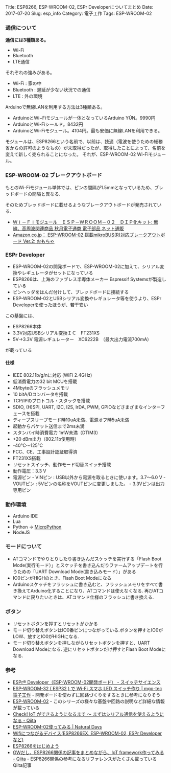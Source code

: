 Title: ESP8266, ESP-WROOM-02, ESPr Developerについてまとめ
Date: 2017-07-20
Slug: esp_info
Category: 電子工作
Tags: ESP-WROOM-02


### 通信について

**通信には3種類ある。**

- Wi-Fi
- Bluetooth
- LTE通信

それぞれの強みがある。

* Wi-Fi : 家の中
* Bluetooth : 遅延が少ない状況での通信
* LTE : 外の環境

Arduinoで無線LANを利用する方法は3種類ある。

* ArduinoとWi−Fiモジュールが一体となっているArduino YÚN。9990円
* ArduinoとWi-Fiシールド。8432円
* ArduinoとWi-Fiモジュール。4104円。最も安価に無線LANを利用できる。

モジュールは、ESP8266という名前で、以前は、技適（電波を使うための総務省からの許可のようなもの）が未取得だったが、取得したことによって、名前を変えて新しく売られることになった。
それが、ESP-WROOM-02 Wi-Fiモジュール。

### ESP-WROOM-02 ブレークアウトボード
もとのWi-Fiモジュール単体では、ピンの間隔が1.5mmとなっているため、ブレッドボードの間隔と異なる.

そのためブレッドボードに載せるようなブレークアウトボードが発売されている.

* [Ｗｉ－Ｆｉモジュール　ＥＳＰ－ＷＲＯＯＭ－０２　ＤＩＰ化キット: 無線、高周波関連商品 秋月電子通商 電子部品 ネット通販](http://akizukidenshi.com/catalog/g/gK-09758/)
* [Amazon.co.jp： ESP-WROOM-02 搭載mikroBUS(R)対応ブレークアウトボード Ver.2: おもちゃ](https://www.amazon.co.jp/gp/product/B015X3P2H4/ref=as_li_qf_sp_asin_il_tl?ie=UTF8&camp=247&creative=1211&creativeASIN=B015X3P2H4&linkCode=as2&tag=deko0f-22)

### ESPr Developer
* ESP-WROOM-02の開発ボードで、ESP-WROOM-02に加えて、シリアル変換やレギュレータがセットになっている
* ESP8266は、上海のファブレス半導体メーカー Espressif Systemsが製造している
* ピンヘッダをはんだ付けして、ブレッドボードに接続する
* ESP-WROOM-02とUSBシリアル変換やレギュレータ等を使うより、ESPr Developerを使ったほうが、若干安い

この基盤には、

* ESP8266本体
* 3.3V対応USBシリアル変換ＩＣ　FT231XS
* 5V→3.3V 電源レギュレーター　XC6222B　（最大出力電流700mA）

が載っている

#### 仕様
* IEEE 802.11b/g/nに対応 (WiFi 2.4GHz)
* 低消費電力の32 bit MCUを搭載
* 4Mbyteのフラッシュメモリ
* 10 bitA/Dコンバータを搭載
* TCP/IPのプロトコル・スタックを搭載
* SDIO, (H)SPI, UART, I2C, I2S, IrDA, PWM, GPIOなどさまざまなインターフェースを搭載
* ディープスリープモード時10uA未満、電源オフ時5uA未満
* 起動からパケット送信まで2ms未満
* スタンバイ時消費電力 1mW未満（DTIM3）
* +20 dBm出力（802.11b使用時）
* -40℃〜125℃
* FCC、CE、工事設計認証取得済
* FT231XS搭載
* リセットスイッチ、動作モード切替スイッチ搭載
* 動作電圧：3.3 V
* 電源ピン
	 	- VINピン : USB以外から電源を取るときに使います。3.7～6.0 V
		- VOUTピン : 5Vピンの名称をVOUTピンに変更しました。
	 	- 3.3Vピンは出力専用ピン

### 動作環境
* Arduino IDE
* Lua
* Python -> [MicroPython](https://github.com/micropython/micropython/tree/master/esp8266)
* NodeJS

### モードについて
* ATコマンドでやりとりしたり書き込んだスケッチを実行する「Flash Boot Mode(実行モード）」とスケッチを書き込んだりファームアップデートを行うための「UART Download Mode(書き込みモード）」がある
* IO0ピンがHIGHのとき、Flash Boot Modeになる
* Arduinoスケッチをフラッシュに書き込むと、フラッシュメモリをすべて書き換えてArduino化することになり、ATコマンドは使えなくなる.
再びATコマンドに戻りたいときは、ATコマンド仕様のフラッシュに書き換える.

### ボタン
* リセットボタンを押すとリセットがかかる
* モード切り替えボタンはIO0番ピンにつながっている.ボタンを押すとIO0がLOW、放すとIO0がHIGHになる.
* モード切り替えボタンを押しながらリセットボタンを押すと、UART Download Modeになる. 逆にリセットボタンだけ押すとFlash Boot Modeになる.

### 参考
* [ESPr® Developer（ESP-WROOM-02開発ボード） - スイッチサイエンス](https://www.switch-science.com/catalog/2500/)
* [ESP-WROOM-32 ( ESP32 ) で Wi-Fi スマホ LED スイッチ作り | mgo-tec電子工作](https://www.mgo-tec.com/blog-entry-esp-wroom-32-esp32-wifi-smartphone-led-switch.html)
		- 開発ボードを使わずに回路づくりをするときに参考になりそう
* [ESP-WROOM-02](http://ht-deko.com/arduino/esp-wroom-02.html)
 		- このシリーズの様々な基盤や回路の説明など詳細な情報が載っている
* [Check! IoT ができるようになるまで ～ まずはシリアル通信を使えるようになる - Qiita](http://qiita.com/dz_/items/277eba8cb760b81a2688)
* [ESP-WROOM-02使ってみる | Natural Days](https://www.hirotakaster.com/weblog/esp-wroom-02%E4%BD%BF%E3%81%A3%E3%81%A6%E3%81%BF%E3%82%8B/)
* [Wifiにつながるデバイス(ESP8266EX, ESP-WROOM-02, ESPr Developerなど)](https://www.slideshare.net/nishio/wifiesp8266ex-espwroom02-espr-developer)
* [ESP8266をはじめよう](https://www.slideshare.net/quitsq/esp8266-60164967)
* [GWだし、ESP8266関係の記事をまとめながら、IoT framework作ってみる - Qiita](http://qiita.com/hidenorly/items/0eadcf6cc8ba04c0145d#_reference-84f2d28391d764922e0d)
 		- ESP8266関係の参考になるリファレンスがたくさん載っているQiita記事
